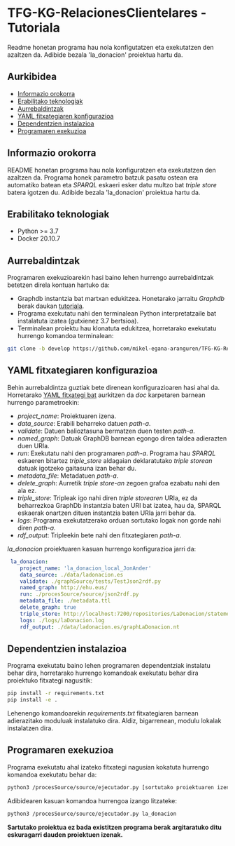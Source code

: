 # TFG-KG-RelacionesClientelares - Tutoriala
Readme honetan programa hau nola konfigutatzen eta exekutatzen den azaltzen da. Adibide bezala 'la_donacion' proiektua hartu da.

## Aurkibidea

- [Informazio orokorra](#informazio-orokorra)
- [Erabilitako teknologiak](#erabilitako-teknologiak)
- [Aurrebaldintzak](#aurrebaldintzak)
- [YAML fitxategiaren konfigurazioa](#yaml-fitxategiaren-konfigurazioa) 
- [Dependentzien instalazioa](#dependentzien-instalazioa)
- [Programaren exekuzioa](#programaren-exekuzioa)

## Informazio orokorra
README honetan programa hau nola konfiguratzen eta exekutatzen den azaltzen da. Programa honek parametro batzuk pasatu ostean era automatiko batean eta _SPARQL_ eskaeri esker datu multzo bat _triple store_ batera igotzen du. Adibide bezala 'la_donacion' proiektua hartu da.

## Erabilitako teknologiak
- Python >= 3.7
- Docker 20.10.7

## Aurrebaldintzak

Programaren exekuzioarekin hasi baino lehen hurrengo aurrebaldintzak betetzen direla kontuan hartuko da:

- Graphdb instantzia bat martxan edukitzea. Honetarako jarraitu _Graphdb_ berak daukan [tutoriala](https://graphdb.ontotext.com/documentation/free/free/run-desktop-installation.html).
- Programa exekutatu nahi den terminalean Python interpretatzaile bat instalatuta izatea (gutxienez 3.7 bertsioa).
- Terminalean proiektu hau klonatuta edukitzea, horretarako exekutatu hurrengo komandoa terminalean:
```bash
git clone -b develop https://github.com/mikel-egana-aranguren/TFG-KG-RelacionesClientelares
```
## YAML fitxategiaren konfigurazioa

Behin aurrebaldintza guztiak bete direnean konfigurazioaren hasi ahal da. Horretarako [YAML fitxategi bat](https://github.com/mikel-egana-aranguren/TFG-KG-RelacionesClientelares/blob/develop/doc/config.yml) aurkitzen da *doc* karpetaren barnean hurrengo parametroekin:

- _project_name_: Proiektuaren izena.
- _data_source_: Erabili beharreko datuen _path-a_.
- _validate_: Datuen balioztasuna bermatzen duen testen _path-a_.
- _named_graph_: Datuak GraphDB barnean egongo diren taldea adierazten duen URIa.
- _run_: Exekutatu nahi den programaren _path-a_. Programa hau _SPARQL_ eskaeren bitartez _triple_store_ aldagaian deklaratutako _triple storean_ datuak igotzeko gaitasuna izan behar du.
- _metadata_file_: Metadatuen _path-a_.
- _delete_graph_: Aurretik _triple store-an_ zegoen grafoa ezabatu nahi den ala ez.
- _triple_store_: Tripleak igo nahi diren _triple storearen_ URIa, ez da beharrezkoa GraphDb instantzia baten URI bat izatea, hau da, SPARQL eskaerak onartzen dituen instantzia baten URIa jarri behar da. 
- _logs_: Programa exekutatzerako orduan sortutako logak non gorde nahi diren _path-a_.
- _rdf_output_: Tripleekin bete nahi den fitxategiaren _path-a_.

_la_donacion_ proiektuaren kasuan hurrengo konfigurazioa jarri da: 
```yaml
 la_donacion: 
    project_name: 'la_donacion_local_JonAnder' 
    data_source: ./data/ladonacion.es 
    validate: ./graphSource/tests/TestJson2rdf.py 
    named_graph: http://ehu.eus/ 
    run: ./procesSource/source/json2rdf.py 
    metadata_file: ./metadata.ttl 
    delete_graph: true 
    triple_store: http://localhost:7200/repositories/LaDonacion/statements 
    logs: ./logs/laDonacion.log 
    rdf_output: ./data/ladonacion.es/graphLaDonacion.nt  
```

## Dependentzien instalazioa
Programa exekutatu baino lehen programaren dependentziak instalatu behar dira, horretarako hurrengo komandoak exekutatu behar dira proiektuko fitxategi nagusitik:
```bash
pip install -r requirements.txt
pip install -e .
```
Lehenengo komandoarekin _requirements.txt_ fitxategiaren barnean adierazitako moduluak instalatuko dira. Aldiz, bigarrenean, modulu lokalak instalatzen dira.
## Programaren exekuzioa 

Programa exekutatu ahal izateko fitxategi nagusian kokatuta hurrengo komandoa exekutatu behar da:
```bash
python3 /procesSource/source/ejecutador.py [sortutako proiektuaren izena]
```

Adibidearen kasuan komandoa hurrengoa izango litzateke:
```bash
python3 /procesSource/source/ejecutador.py la_donacion
```

**Sartutako proiektua ez bada existitzen programa berak argitaratuko ditu eskuragarri dauden proiektuen izenak.**
